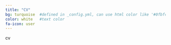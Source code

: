```yaml
---
title: "CV"
bg: turquoise  #defined in _config.yml, can use html color like '#0fbfcf'
color: white   #text color
fa-icon: user
---
```


cv
